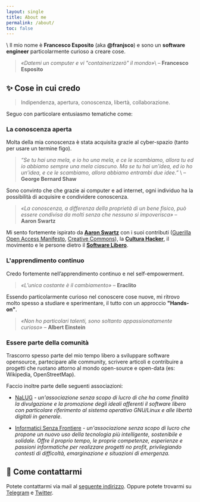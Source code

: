 ```yaml
---
layout: single
title: About me
permalink: /about/
toc: false
---
```


\\
Il mio nome è **Francesco Esposito** (aka **@franjsco**) e sono un **software engineer** particolarmente curioso a creare cose.

> *«Datemi un computer e vi "containerizzerò" il mondo»*\\
– **Francesco Esposito**


## ✨ Cose in cui credo

> Indipendenza, apertura, conoscenza, libertà, collaborazione. 


Seguo con particolare entusiasmo tematiche come:

### La conoscenza aperta

Molta della mia conoscenza è stata acquisita grazie al cyber-spazio (tanto per usare un termine figo).

> *“Se tu hai una mela, e io ho una mela, e ce le scambiamo,
allora tu ed io abbiamo sempre una mela ciascuno.
Ma se tu hai un’idea, ed io ho un’idea, e ce le scambiamo,
allora abbiamo entrambi due idee.”* \\
– **George Bernard Shaw**

Sono convinto che che grazie ai computer e ad internet, ogni individuo ha la possibilità di acquisire e condividere conoscenza.

> *«La conoscenza, a differenza della proprietà di un bene fisico, può essere condivisa da molti senza che nessuno si impoverisca»*
– **Aaron Swartz**


Mi sento fortemente ispirato da **[Aaron Swartz](https://it.wikipedia.org/wiki/Aaron_Swartz)** con i suoi contributi ([Guerilla Open Access Manifesto](https://devol.it/it/guerrilla-open-access), [Creative Commons](https://creativecommons.org/)), la **[Cultura Hacker](https://www.autistici.org/hackarena/etica/jargon.htm)**, il movimento e le persone dietro il **[Software Libero](https://it.wikipedia.org/wiki/Software_libero)**. 


### L'apprendimento continuo

Credo fortemente nell’apprendimento continuo e nel self-empowerment.

> *«L’unica costante è il cambiamento»*
– **Eraclito**


Essendo particolarmente curioso nel conoscere cose nuove, mi ritrovo molto spesso a studiare e sperimentare, il tutto con un approccio **"Hands-on"**.

> *«Non ho particolari talenti, sono soltanto appassionatamente curioso»*
– **Albert Einstein**


### Essere parte della comunità
Trascorro spesso parte del mio tempo libero a sviluppare software opensource, partecipare alle community, scrivere articoli e contribuire a progetti che ruotano attorno al mondo open-source e open-data (es: Wikipedia, OpenStreetMap).

Faccio inoltre parte delle seguenti associazioni:

-  [NaLUG](https://www.nalug.tech/) - *un'associazione senza scopo di lucro di che ha come finalità la divulgazione e la promozione degli ideali afferenti il software libero con particolare riferimento al sistema operativo GNU/Linux e alle libertà digitali in generale*.

- [Informatici Senza Frontiere](https://www.informaticisenzafrontiere.org/) - *un'associazione senza scopo di lucro che propone un nuovo uso della tecnologia più intelligente, sostenibile e solidale. Offre il proprio
tempo, le proprie competenze, esperienze e passioni informatiche per realizzare progetti no profit, privilegiando contesti di difficoltà, emarginazione e situazioni di emergenza.*

## 💬 Come contattarmi 

Potete contattarmi via mail al [seguente indirizzo](mailto:hello@francescoesposito.org).
Oppure potete trovarmi su [Telegram](https://t.me/franjsco) e [Twitter](https://twitter.com/franjsco).
